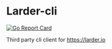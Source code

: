 # Larder-cli

[![Go Report Card](https://goreportcard.com/badge/gitlab.com/flrnprz/larder-cli)](https://goreportcard.com/report/gitlab.com/flrnprz/larder-cli)

Third party cli client for https://larder.io
